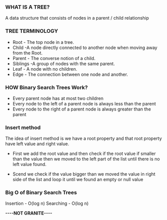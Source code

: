 ### WHAT IS A TREE?

A data structure that consists of nodes in a parent / child relationship

### TREE TERMINOLOGY

- Root - The top node in a tree.
- Child -A node directly connected to another node when moving away from the Root.
- Parent - The converse notion of a child.
- Siblings -A group of nodes with the same parent.
- Leaf - A node with no children.
- Edge - The connection between one node and another.

### HOW Binary Search Trees Work?

- Every parent node has at most two children
- Every node to the left of a parent node is always less than the parent
- Every node to the right of a parent node is always greater than the parent

### Insert method

The idea of insert method is we have a root property and that root property have left value and right value.

- First we add the root value and then check if the root value if smaller than the value then we moved to the left part of the list until there is no left value found.

- Scend we check if the value bigger than we moved the value in right side of the list and loop it until we found an empty or null value

### Big O of Binary Search Trees

Insertion - O(log n)
Searching - O(log n)

**----NOT GRANITE----**
